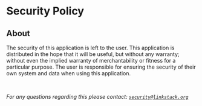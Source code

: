 # Security Policy

## About

The security of this application is left to the user. This application is distributed in the hope that it will be useful, but without any warranty; without even the implied warranty of merchantability or fitness for a particular purpose. The user is responsible for ensuring the security of their own system and data when using this application.

<br>

*For any questions regarding this please contact: [`security@linkstack.org`](mailto:security@linkstack.org)*
